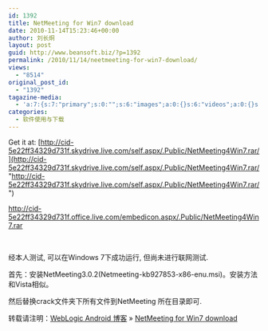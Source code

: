 ```yaml
---
id: 1392
title: NetMeeting for Win7 download
date: 2010-11-14T15:23:46+00:00
author: 刘长炯
layout: post
guid: http://www.beansoft.biz/?p=1392
permalink: /2010/11/14/neetmeeting-for-win7-download/
views:
  - "8514"
original_post_id:
  - "1392"
tagazine-media:
  - 'a:7:{s:7:"primary";s:0:"";s:6:"images";a:0:{}s:6:"videos";a:0:{}s:11:"image_count";s:1:"0";s:6:"author";s:8:"27534716";s:7:"blog_id";s:8:"27979815";s:9:"mod_stamp";s:19:"2010-11-14 07:23:46";}'
categories:
  - 软件使用与下载
---
```

Get it at: [http://cid-5e22ff34329d731f.skydrive.live.com/self.aspx/.Public/NetMeeting4Win7.rar/](http://cid-5e22ff34329d731f.skydrive.live.com/self.aspx/.Public/NetMeeting4Win7.rar/ "http://cid-5e22ff34329d731f.skydrive.live.com/self.aspx/.Public/NetMeeting4Win7.rar/")

<http://cid-5e22ff34329d731f.office.live.com/embedicon.aspx/.Public/NetMeeting4Win7.rar> 

&#160;

经本人测试, 可以在Windows 7下成功运行, 但尚未进行联网测试.

首先：安装NetMeeting3.0.2(Netmeeting-kb927853-x86-enu.msi)。安装方法和Vista相似。

然后替换crack文件夹下所有文件到NetMeeting 所在目录即可.

转载请注明：[WebLogic Android 博客](http://www.beansoft.biz) &raquo; [NetMeeting for Win7 download](http://www.beansoft.biz/2010/11/14/neetmeeting-for-win7-download/)